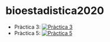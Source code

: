 # bioestadistica2020

* Pràctica 3: [![Pràctica 3](https://colab.research.google.com/assets/colab-badge.svg)](https://colab.research.google.com/github/jmcarbo/bioestadistica2020/blob/master/Practica3/Pr%C3%A1ctica%203.%20Estad%C3%ADstica%20descriptiva%20con%20SPSS%20y%20R.ipynb)
* Pràctica 5: [![Pràctica 5](https://colab.research.google.com/assets/colab-badge.svg)](https://colab.research.google.com/github/jmcarbo/bioestadistica2020/blob/master/Practica5/Practica5.ipynb)

